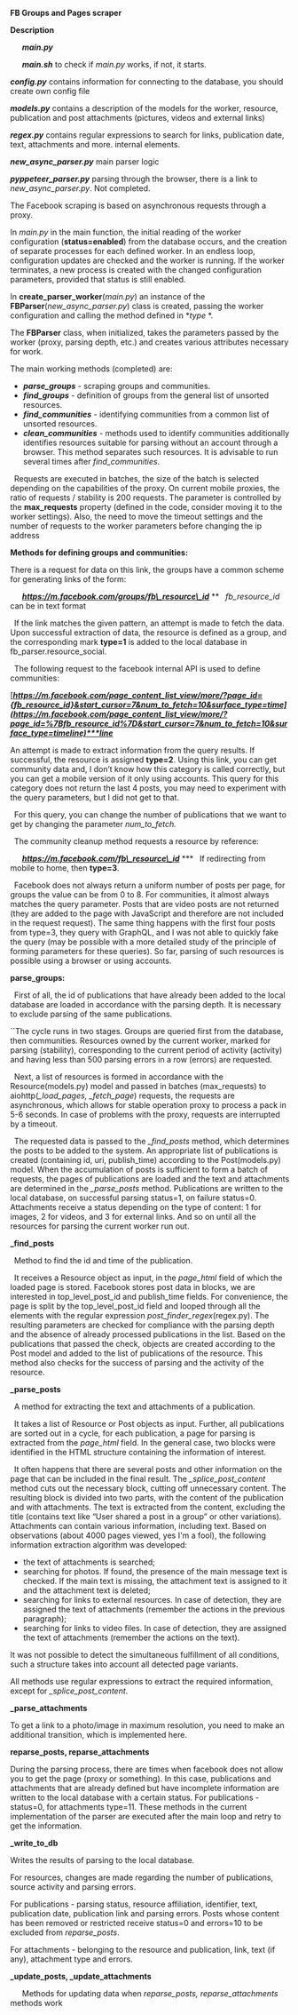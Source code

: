 ﻿**FB Groups and Pages scraper**

**Description**

`	`***main.py*** 

`	`***main.sh*** to check if *main.py* works, if not, it starts.

***config.py*** contains information for connecting to the database, you should create own config file

***models.py*** contains a description of the models for the worker, resource, publication and post attachments (pictures, videos and external links)

***regex.py*** contains regular expressions to search for links, publication date, text, attachments and more. internal elements.

***new\_async\_parser.py*** main parser logic

***pyppeteer\_parser.py*** parsing through the browser, there is a link to *new\_async\_parser.py*. Not completed.

The Facebook scraping is based on asynchronous requests through a proxy.

In *main.py* in the main function, the initial reading of the worker configuration (**status=enabled**) from the database occurs, and the creation of separate processes for each defined worker. In an endless loop, configuration updates are checked and the worker is running. If the worker terminates, a new process is created with the changed configuration parameters, provided that status is still enabled.

In **create\_parser\_worker**(*main.py*) an instance of the **FBParser**(*new\_async\_parser.py*) class is created, passing the worker configuration and calling the method defined in **type* *.

The **FBParser** class, when initialized, takes the parameters passed by the worker (proxy, parsing depth, etc.) and creates various attributes necessary for work.

The main working methods (completed) are:

- ***parse\_groups*** - scraping groups and communities.
- ***find\_groups*** - definition of groups from the general list of unsorted resources.
- ***find\_communities*** - identifying communities from a common list of unsorted resources.
- ***clean\_communities*** - methods used to identify communities additionally identifies resources suitable for parsing without an account through a browser. This method separates such resources. It is advisable to run several times after *find\_communities*.

` `Requests are executed in batches, the size of the batch is selected depending on the capabilities of the proxy. On current mobile proxies, the ratio of requests / stability is 200 requests. The parameter is controlled by the **max\_requests** property (defined in the code, consider moving it to the worker settings). Also, the need to move the timeout settings and the number of requests to the worker parameters before changing the ip address

**Methods for defining groups and communities:**

There is a request for data on this link, the groups have a common scheme for generating links of the form:

`	`***https://m.facebook.com/groups/fb\_resource\_id***
**
` `*fb\_resource\_id* can be in text format

` `If the link matches the given pattern, an attempt is made to fetch the data. Upon successful extraction of data, the resource is defined as a group, and the corresponding mark **type=1** is added to the local database in fb\_parser.resource\_social.

` `The following request to the facebook internal API is used to define communities:

[***https://m.facebook.com/page_content_list_view/more/?page_id={fb_resource_id}&start_cursor=7&num_to_fetch=10&surface_type=time](https://m.facebook.com/page_content_list_view/more/?page_id=%7Bfb_resource_id%7D&start_cursor=7&num_to_fetch=10&surface_type=timeline)***line***

An attempt is made to extract information from the query results. If successful, the resource is assigned **type=2**. Using this link, you can get community data and, I don’t know how this category is called correctly, but you can get a mobile version of it only using accounts. This query for this category does not return the last 4 posts, you may need to experiment with the query parameters, but I did not get to that.

` `For this query, you can change the number of publications that we want to get by changing the parameter *num\_to\_fetch.*

` `The community cleanup method requests a resource by reference:

`	`***https://m.facebook.com/fb\_resource\_id***
\***
` `If redirecting from mobile to home, then **type=3**.

` `Facebook does not always return a uniform number of posts per page, for groups the value can be from 0 to 8. For communities, it almost always matches the query parameter. Posts that are video posts are not returned (they are added to the page with JavaScript and therefore are not included in the request request). The same thing happens with the first four posts from type=3, they query with GraphQL, and I was not able to quickly fake the query (may be possible with a more detailed study of the principle of forming parameters for these queries). So far, parsing of such resources is possible using a browser or using accounts.

**parse\_groups:**

` `First of all, the id of publications that have already been added to the local database are loaded in accordance with the parsing depth. It is necessary to exclude parsing of the same publications.

``The cycle runs in two stages. Groups are queried first from the database, then communities. Resources owned by the current worker, marked for parsing (stability), corresponding to the current period of activity (activity) and having less than 500 parsing errors in a row (errors) are requested.

` `Next, a list of resources is formed in accordance with the Resource(models.py) model and passed in batches (max\_requests) to aiohttp(*\_load\_pages, \_fetch\_page*) requests, the requests are asynchronous, which allows for stable operation proxy to process a pack in 5-6 seconds. In case of problems with the proxy, requests are interrupted by a timeout.

` `The requested data is passed to the *\_find\_posts* method, which determines the posts to be added to the system. An appropriate list of publications is created (containing id, uri, publish\_time) according to the Post(models.py) model. When the accumulation of posts is sufficient to form a batch of requests, the pages of publications are loaded and the text and attachments are determined in the *\_parse\_posts* method. Publications are written to the local database, on successful parsing status=1, on failure status=0. Attachments receive a status depending on the type of content: 1 for images, 2 for videos, and 3 for external links. And so on until all the resources for parsing the current worker run out.

**\_find\_posts**

` `Method to find the id and time of the publication.

` `It receives a Resource object as input, in the *page\_html* field of which the loaded page is stored. Facebook stores post data in blocks, we are interested in top\_level\_post\_id and publish\_time fields. For convenience, the page is split by the top\_level\_post\_id field and looped through all the elements with the regular expression *post\_finder\_regex*(regex.py). The resulting parameters are checked for compliance with the parsing depth and the absence of already processed publications in the list. Based on the publications that passed the check, objects are created according to the Post model and added to the list of publications of the resource. This method also checks for the success of parsing and the activity of the resource.

**\_parse\_posts**

` `A method for extracting the text and attachments of a publication.

` `It takes a list of Resource or Post objects as input. Further, all publications are sorted out in a cycle, for each publication, a page for parsing is extracted from the *page\_html* field. In the general case, two blocks were identified in the HTML structure containing the information of interest.

` `It often happens that there are several posts and other information on the page that can be included in the final result. The *\_splice\_post\_content* method cuts out the necessary block, cutting off unnecessary content. The resulting block is divided into two parts, with the content of the publication and with attachments. The text is extracted from the content, excluding the title (contains text like “User shared a post in a group” or other variations). Attachments can contain various information, including text. Based on observations (about 4000 pages viewed, yes I'm a fool), the following information extraction algorithm was developed:

- the text of attachments is searched;
- searching for photos. If found, the presence of the main message text is checked. If the main text is missing, the attachment text is assigned to it and the attachment text is deleted;
- searching for links to external resources. In case of detection, they are assigned the text of attachments (remember the actions in the previous paragraph);
- searching for links to video files. In case of detection, they are assigned the text of attachments (remember the actions on the text).

It was not possible to detect the simultaneous fulfillment of all conditions, such a structure takes into account all detected page variants.

All methods use regular expressions to extract the required information, except for *\_splice\_post\_content*.

**\_parse\_attachments**

To get a link to a photo/image in maximum resolution, you need to make an additional transition, which is implemented here.

**reparse\_posts, reparse\_attachments**

During the parsing process, there are times when facebook does not allow you to get the page (proxy or something). In this case, publications and attachments that are already defined but have incomplete information are written to the local database with a certain status. For publications - status=0, for attachments type=11. These methods in the current implementation of the parser are executed after the main loop and retry to get the information.

**\_write\_to\_db**

Writes the results of parsing to the local database.

For resources, changes are made regarding the number of publications, source activity and parsing errors.

For publications - parsing status, resource affiliation, identifier, text, publication date, publication link and parsing errors. Posts whose content has been removed or restricted receive status=0 and errors=10 to be excluded from *reparse\_posts*.

For attachments - belonging to the resource and publication, link, text (if any), attachment type and errors.

**\_update\_posts, \_update\_attachments**

`	`Methods for updating data when *reparse\_posts, reparse\_attachments* methods work